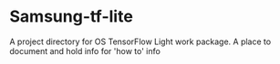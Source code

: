# Samsung-tf-lite
A project directory for OS TensorFlow Light work package. A place to document and hold info for 'how to' info
